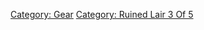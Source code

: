 [Category: Gear](Category:_Gear "wikilink") [Category: Ruined Lair 3 Of
5](Category:_Ruined_Lair_3_Of_5 "wikilink")
